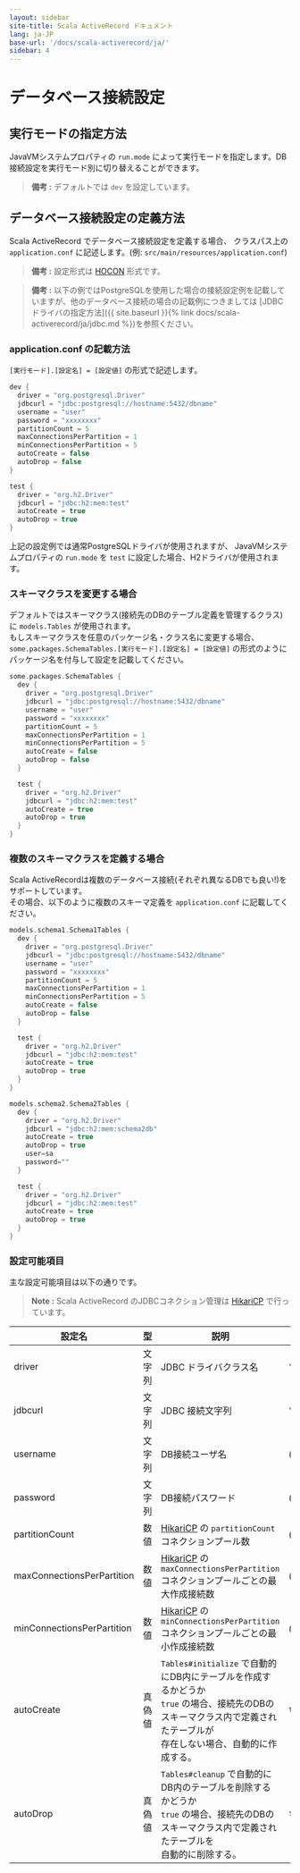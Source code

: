 ```yaml
---
layout: sidebar
site-title: Scala ActiveRecord ドキュメント
lang: ja-JP
base-url: '/docs/scala-activerecord/ja/'
sidebar: 4
---
```


# データベース接続設定

[HikariCP]: https://github.com/brettwooldridge/HikariCP
[HOCON]: https://github.com/typesafehub/config

## 実行モードの指定方法

JavaVMシステムプロパティの `run.mode` によって実行モードを指定します。DB接続設定を実行モード別に切り替えることができます。
> **備考 :** デフォルトでは `dev` を設定しています。

## データベース接続設定の定義方法

Scala ActiveRecord でデータベース接続設定を定義する場合、 クラスパス上の `application.conf` に記述します。(例: `src/main/resources/application.conf`)
> **備考 :** 設定形式は [HOCON] 形式です。

> **備考 :** 以下の例ではPostgreSQLを使用した場合の接続設定例を記載していますが、他のデータベース接続の場合の記載例につきましては [JDBCドライバの指定方法]({{ site.baseurl }}{% link docs/scala-activerecord/ja/jdbc.md %})を参照ください。

### application.conf の記載方法

`[実行モード].[設定名] = [設定値]` の形式で記述します。

```scala
dev {
  driver = "org.postgresql.Driver"
  jdbcurl = "jdbc:postgresql://hostname:5432/dbname"
  username = "user"
  password = "xxxxxxxx"
  partitionCount = 5
  maxConnectionsPerPartition = 1
  minConnectionsPerPartition = 5
  autoCreate = false
  autoDrop = false
}

test {
  driver = "org.h2.Driver"
  jdbcurl = "jdbc:h2:mem:test"
  autoCreate = true
  autoDrop = true
}
```

上記の設定例では通常PostgreSQLドライバが使用されますが、 JavaVMシステムプロパティの `run.mode` を `test` に設定した場合、H2ドライバが使用されます。

### スキーマクラスを変更する場合

デフォルトではスキーマクラス(接続先のDBのテーブル定義を管理するクラス)に `models.Tables` が使用されます。  
もしスキーマクラスを任意のパッケージ名・クラス名に変更する場合、`some.packages.SchemaTables.[実行モード].[設定名] = [設定値]` の形式のようにパッケージ名を付与して設定を記載してください。

```scala
some.packages.SchemaTables {
  dev {
    driver = "org.postgresql.Driver"
    jdbcurl = "jdbc:postgresql://hostname:5432/dbname"
    username = "user"
    password = "xxxxxxxx"
    partitionCount = 5
    maxConnectionsPerPartition = 1
    minConnectionsPerPartition = 5
    autoCreate = false
    autoDrop = false
  }

  test {
    driver = "org.h2.Driver"
    jdbcurl = "jdbc:h2:mem:test"
    autoCreate = true
    autoDrop = true
  }
}
```

### 複数のスキーマクラスを定義する場合

Scala ActiveRecordは複数のデータベース接続(それぞれ異なるDBでも良い!)をサポートしています。  
その場合、以下のように複数のスキーマ定義を `application.conf` に記載してください。

```scala
models.schema1.Schema1Tables {
  dev {
    driver = "org.postgresql.Driver"
    jdbcurl = "jdbc:postgresql://hostname:5432/dbname"
    username = "user"
    password = "xxxxxxxx"
    partitionCount = 5
    maxConnectionsPerPartition = 1
    minConnectionsPerPartition = 5
    autoCreate = false
    autoDrop = false
  }

  test {
    driver = "org.h2.Driver"
    jdbcurl = "jdbc:h2:mem:test"
    autoCreate = true
    autoDrop = true
  }
}

models.schema2.Schema2Tables {
  dev {
    driver = "org.h2.Driver"
    jdbcurl = "jdbc:h2:mem:schema2db"
    autoCreate = true
    autoDrop = true
    user=sa
    password=""
  }

  test {
    driver = "org.h2.Driver"
    jdbcurl = "jdbc:h2:mem:test"
    autoCreate = true
    autoDrop = true
  }
}
```

### 設定可能項目

主な設定可能項目は以下の通りです。
> **Note :** Scala ActiveRecord のJDBCコネクション管理は [HikariCP] で行っています。

設定名 | 型 | 説明 | デフォルト値
---------|--------|------------------|------------
driver   | 文字列 | JDBC ドライバクラス名 | `"org.h2.Driver"`
jdbcurl  | 文字列 | JDBC 接続文字列 | `"jdbc:h2:mem:activerecord"`
username | 文字列 | DB接続ユーザ名 | (なし)
password | 文字列 | DB接続パスワード | (なし)
partitionCount | 数値 | [HikariCP] の `partitionCount` <br/>コネクションプール数 | (なし)
maxConnectionsPerPartition | 数値 | [HikariCP] の `maxConnectionsPerPartition` <br/> コネクションプールごとの最大作成接続数 | (なし) 
minConnectionsPerPartition | 数値 | [HikariCP] の `minConnectionsPerPartition` <br/> コネクションプールごとの最小作成接続数| (なし)
autoCreate | 真偽値 | `Tables#initialize` で自動的にDB内にテーブルを作成するかどうか <br/> `true` の場合、接続先のDBのスキーマクラス内で定義されたテーブルが<br/> 存在しない場合、自動的に作成する。 | `true`
autoDrop | 真偽値 | `Tables#cleanup` で自動的にDB内のテーブルを削除するかどうか <br/> `true` の場合、接続先のDBのスキーマクラス内で定義されたテーブルを<br/> 自動的に削除する。 | `false`
